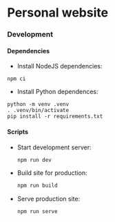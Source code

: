 # Personal website

### Development

#### Dependencies

- Install NodeJS dependencies:

```
npm ci
```

- Install Python dependences:

```
python -m venv .venv
. .venv/bin/activate
pip install -r requirements.txt
```

#### Scripts

- Start development server:

    ```bash
    npm run dev
    ```

- Build site for production:

    ```bash
    npm run build
    ```

- Serve production site:
    ```bash
    npm run serve
    ```
